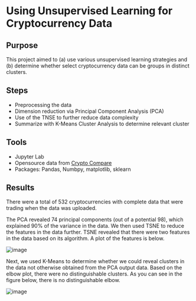 # Using Unsupervised Learning for Cryptocurrency Data

## Purpose

This project aimed to (a) use various unsupervised learning strategies and (b) determine whether select cryptocurrency data can be groups in distinct clusters.  

## Steps

* Preprocessing the data
* Dimension reduction via Principal Component Analysis (PCA)
* Use of the TNSE to further reduce data complexity
* Summarize with K-Means Cluster Analysis to determine relevant cluster

## Tools

*  Jupyter Lab
*  Opensource data from [Crypto Compare](https://min-api.cryptocompare.com/data/all/coinlist)
*  Packages: Pandas, Numbpy, matplotlib, sklearn

## Results

There were a total of 532 cryptocurrencies with complete data that were trading when the data was uploaded.  

The PCA revealed 74 principal components (out of a potential 98), which explained 90% of the variance in the data. We then used TSNE to reduce the features in the data further. TSNE revealed that there were two features in the data based on its algorithm. A plot of the features is below.   

![image](https://user-images.githubusercontent.com/82011523/140857435-6aeed1c4-a7ff-4923-8dba-de2e3aa1453a.png)

Next, we used K-Means to determine whether we could reveal clusters in the data not otherwise obtained from the PCA output data. Based on the elbow plot, there were no distinguishable clusters.  As you can see in the figure below, there is no distinguishable elbow.

![image](https://user-images.githubusercontent.com/82011523/140857468-a5ee4539-e68d-4631-9007-4dd62f47ebd3.png) 
